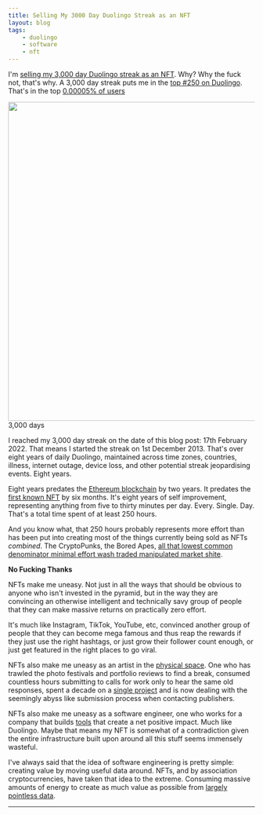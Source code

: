 ```yaml
---
title: Selling My 3000 Day Duolingo Streak as an NFT
layout: blog
tags:
    - duolingo
    - software
    - nft
---
```


I'm <a href="https://opensea.io/assets/0x495f947276749ce646f68ac8c248420045cb7b5e/53071759762731317158919307355131715382112054804279723112583938899370898882561">selling my 3,000 day Duolingo streak as an NFT</a>. Why? Why the fuck not, that's why. A 3,000 day streak puts me in the <a href="https://duome.eu/#leejebay">top #250 on Duolingo</a>. That's in the top <a href="https://www.businessofapps.com/data/duolingo-statistics/">0.00005% of users</a>

<div class="img-centre">
<img width="650px" src="{{ site.baseurl }}/images/2022/nft/3000_days.jpg" />
<div class="nav_text">3,000 days</div>
</div>

I reached my 3,000 day streak on the date of this blog post: 17th February 2022. That means I started the streak on 1st December 2013. That's over eight years of daily Duolingo, maintained across time zones, countries, illness, internet outage, device loss, and other potential streak jeopardising events. Eight years.

Eight years predates the <a href="https://en.wikipedia.org/wiki/Ethereum#Launch_and_the_DAO_event_(2014%E2%80%932016)">Ethereum blockchain</a> by two years. It predates the <a href="https://en.wikipedia.org/wiki/Non-fungible_token#Early_history_(2014%E2%80%932017)">first known NFT</a> by six months. It's eight years of self improvement, representing anything from five to thirty minutes per day. Every. Single. Day. That's a total time spent of at least 250 hours.

And you know what, that 250 hours probably represents more effort than has been put into creating most of the things currently being sold as NFTs *combined*. The CryptoPunks, the Bored Apes, <a href="https://www.youtube.com/watch?v=YQ_xWvX1n9g&t=3492s">all that lowest common denominator minimal effort wash traded manipulated market shite</a>.

**No Fucking Thanks**

NFTs make me uneasy. Not just in all the ways that should be obvious to anyone who isn't invested in the pyramid, but in the way they are convincing an otherwise intelligent and technically savy group of people that they can make massive returns on practically zero effort.

It's much like Instagram, TikTok, YouTube, etc, convinced another group of people that they can become mega famous and thus reap the rewards if they just use the right hashtags, or just grow their follower count enough, or just get featured in the right places to go viral.

NFTs also make me uneasy as an artist in the <a href="https://www.galeriealpine.com/lee-johnson">physical space</a>. One who has trawled the photo festivals and portfolio reviews to find a break, consumed countless hours submitting to calls for work only to hear the same old responses, spent a decade on a <a href="https://www.formulanon.com/">single project</a> and is now dealing with the seemingly abyss like submission process when contacting publishers.

NFTs also make me uneasy as a software engineer, one who works for a company that builds <a href="https://www.givengain.com/">tools</a> that create a net positive impact. Much like Duolingo. Maybe that means my NFT is somewhat of a contradiction given the entire infrastructure built upon around all this stuff seems immensely wasteful.

I've always said that the idea of software engineering is pretty simple: creating value by moving useful data around. NFTs, and by association cryptocurrencies, have taken that idea to the extreme. Consuming massive amounts of energy to create as much value as possible from <a href="https://blog.geeveedeevee.com/2021/03/what-non-funigble-token.html">largely pointless data</a>.

<hr />
